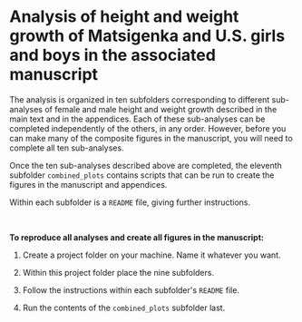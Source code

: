 # Analysis of height and weight growth of Matsigenka and U.S. girls and boys in the associated manuscript

The analysis is organized in ten subfolders corresponding to different sub-analyses of female and male height and weight growth described in the main text and in the appendices. Each of these sub-analyses can be completed independently of the others, in any order. However, before you can make many of the composite figures in the manuscript, you will need to complete all ten sub-analyses.

Once the ten sub-analyses described above are completed, the eleventh subfolder ``combined_plots`` contains scripts that can be run to create the figures in the manuscript and appendices. 

Within each subfolder is a ``README`` file, giving further instructions.

 <br/>
 
**To reproduce all analyses and create all figures in the manuscript:**

1. Create a project folder on your machine. Name it whatever you want.

2. Within this project folder place the nine subfolders.

3. Follow the instructions within each subfolder's ``README`` file.

4. Run the contents of the ``combined_plots`` subfolder last.
